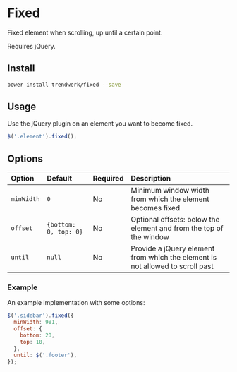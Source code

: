 # Fixed
Fixed element when scrolling, up until a certain point.

Requires jQuery.

## Install
```sh
bower install trendwerk/fixed --save
```

## Usage
Use the jQuery plugin on an element you want to become fixed.

```js
$('.element').fixed();
```

## Options
| Option | Default | Required | Description |
| :--- | :--- | :--- | :--- |
| `minWidth` | `0` | No | Minimum window width from which the element becomes fixed
| `offset` | `{bottom: 0, top: 0}` | No | Optional offsets: below the element and from the top of the window
| `until` | `null` | No | Provide a jQuery element from which the element is not allowed to scroll past

### Example
An example implementation with some options:

```js
$('.sidebar').fixed({
  minWidth: 981,
  offset: {
    bottom: 20,
    top: 10,
  },
  until: $('.footer'),
});
```
